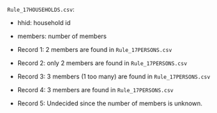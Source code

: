 

`Rule_17HOUSEHOLDS.csv`:

- hhid: household id
- members: number of members

- Record 1: 2 members are found in `Rule_17PERSONS.csv`
- Record 2: only 2 members are found in `Rule_17PERSONS.csv`
- Record 3: 3 members (1 too many) are found in `Rule_17PERSONS.csv`
- Record 4: 3 members are found in `Rule_17PERSONS.csv`
- Record 5: Undecided since the number of members is unknown.





